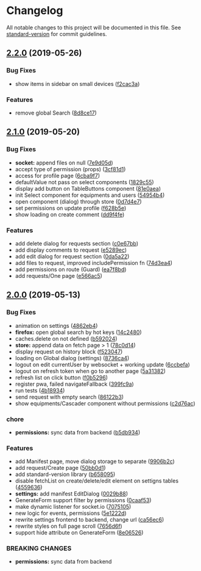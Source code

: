 # Changelog

All notable changes to this project will be documented in this file. See [standard-version](https://github.com/conventional-changelog/standard-version) for commit guidelines.

## [2.2.0](https://github.com/uRepairPC/web/compare/v2.1.0...v2.2.0) (2019-05-26)


### Bug Fixes

* show items in sidebar on small devices ([f2cac3a](https://github.com/uRepairPC/web/commit/f2cac3a))


### Features

* remove global Search ([8d8ce17](https://github.com/uRepairPC/web/commit/8d8ce17))



## [2.1.0](https://github.com/uRepairPC/web/compare/v2.0.0...v2.1.0) (2019-05-20)


### Bug Fixes

* **socket:** append files on null ([7e9d05d](https://github.com/uRepairPC/web/commit/7e9d05d))
* accept type of permission (props) ([3cf81d1](https://github.com/uRepairPC/web/commit/3cf81d1))
* access for profile page ([6cba9f7](https://github.com/uRepairPC/web/commit/6cba9f7))
* defaultValue not pass on select components ([1829c55](https://github.com/uRepairPC/web/commit/1829c55))
* display add button on TableButtons component ([81e0aea](https://github.com/uRepairPC/web/commit/81e0aea))
* init Select component for equipments and users ([54954b4](https://github.com/uRepairPC/web/commit/54954b4))
* open component (dialog) through store ([0d7d4e7](https://github.com/uRepairPC/web/commit/0d7d4e7))
* set permissions on update profile ([f628b5e](https://github.com/uRepairPC/web/commit/f628b5e))
* show loading on create comment ([dd9f4fe](https://github.com/uRepairPC/web/commit/dd9f4fe))


### Features

* add delete dialog for requests section ([c0e67bb](https://github.com/uRepairPC/web/commit/c0e67bb))
* add display comments to request ([e5289ec](https://github.com/uRepairPC/web/commit/e5289ec))
* add edit dialog for request section ([0da5a22](https://github.com/uRepairPC/web/commit/0da5a22))
* add files to request, improved includePermission fn ([74d3ea4](https://github.com/uRepairPC/web/commit/74d3ea4))
* add permissions on route (Guard) ([ea7f8bd](https://github.com/uRepairPC/web/commit/ea7f8bd))
* add requests/One page ([e566ac5](https://github.com/uRepairPC/web/commit/e566ac5))



## [2.0.0](https://github.com/uRepairPC/web/compare/v1.0.1...v2.0.0) (2019-05-13)


### Bug Fixes

* animation on settings ([4862eb4](https://github.com/uRepairPC/web/commit/4862eb4))
* **firefox:** open global search by hot keys ([14c2480](https://github.com/uRepairPC/web/commit/14c2480))
* caches.delete on not defined ([b592024](https://github.com/uRepairPC/web/commit/b592024))
* **store:** append data on fetch page > 1 ([78c0d14](https://github.com/uRepairPC/web/commit/78c0d14))
* display request on history block ([f523047](https://github.com/uRepairPC/web/commit/f523047))
* loading on Global dialog (settings) ([8736ca4](https://github.com/uRepairPC/web/commit/8736ca4))
* logout on edit currentUser by websocket + working update ([6ccbefa](https://github.com/uRepairPC/web/commit/6ccbefa))
* logout on refresh token when go to another page ([5a31382](https://github.com/uRepairPC/web/commit/5a31382))
* refresh list on click button ([f0b5296](https://github.com/uRepairPC/web/commit/f0b5296))
* register pwa, failed navigateFallback ([399fc9a](https://github.com/uRepairPC/web/commit/399fc9a))
* run tests ([4b18934](https://github.com/uRepairPC/web/commit/4b18934))
* send request with empty search ([86122b3](https://github.com/uRepairPC/web/commit/86122b3))
* show equipments/Cascader component without permissions ([c2d76ac](https://github.com/uRepairPC/web/commit/c2d76ac))


### chore

* **permissions:** sync data from backend ([b5db934](https://github.com/uRepairPC/web/commit/b5db934))


### Features

* add Manifest page, move dialog storage to separate ([9906b2c](https://github.com/uRepairPC/web/commit/9906b2c))
* add request/Create page ([50bb0d1](https://github.com/uRepairPC/web/commit/50bb0d1))
* add standard-version library ([b658095](https://github.com/uRepairPC/web/commit/b658095))
* disable fetchList on create/delete/edit element on settigns tables ([4559636](https://github.com/uRepairPC/web/commit/4559636))
* **settings:** add manifest EditDialog ([0029b88](https://github.com/uRepairPC/web/commit/0029b88))
* GenerateForm support filter by permissions ([0caaf53](https://github.com/uRepairPC/web/commit/0caaf53))
* make dynamic listener for socket.io ([7075105](https://github.com/uRepairPC/web/commit/7075105))
* new logic for events, permissions ([5e1222d](https://github.com/uRepairPC/web/commit/5e1222d))
* rewrite settings frontend to backend, change url ([ca56ec6](https://github.com/uRepairPC/web/commit/ca56ec6))
* rewrite styles on full page scroll ([7656d6f](https://github.com/uRepairPC/web/commit/7656d6f))
* support hide attribute on GenerateForm ([8e06526](https://github.com/uRepairPC/web/commit/8e06526))


### BREAKING CHANGES

* **permissions:** sync data from backend
